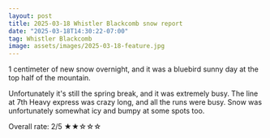```yaml
---
layout: post
title: 2025-03-18 Whistler Blackcomb snow report
date: "2025-03-18T14:30:22-07:00"
tag: Whistler Blackcomb
image: assets/images/2025-03-18-feature.jpg
---
```


1 centimeter of new snow overnight, and it was a bluebird sunny day at the top half of the mountain.

Unfortunately it's still the spring break, and it was extremely busy. The line at 7th Heavy express was crazy long, and all the runs were busy. Snow was unfortunately somewhat icy and bumpy at some spots too.

Overall rate: 2/5 ★★☆☆☆
